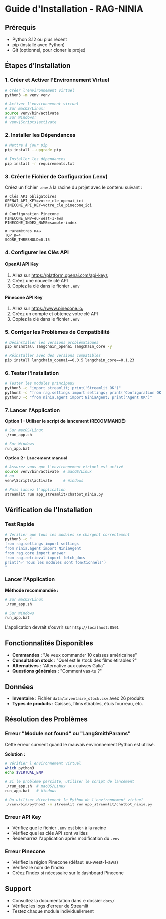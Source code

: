 # Guide d'Installation - RAG-NINIA

## Prérequis
- Python 3.12 ou plus récent
- pip (installé avec Python)
- Git (optionnel, pour cloner le projet)

## Étapes d'Installation

### 1. Créer et Activer l'Environnement Virtuel
```bash
# Créer l'environnement virtuel
python3 -m venv venv

# Activer l'environnement virtuel
# Sur macOS/Linux:
source venv/bin/activate
# Sur Windows:
# venv\Scripts\activate
```

### 2. Installer les Dépendances
```bash
# Mettre à jour pip
pip install --upgrade pip

# Installer les dépendances
pip install -r requirements.txt
```

### 3. Créer le Fichier de Configuration (.env)
Créez un fichier `.env` à la racine du projet avec le contenu suivant :

```env
# Clés API obligatoires
OPENAI_API_KEY=votre_cle_openai_ici
PINECONE_API_KEY=votre_cle_pinecone_ici

# Configuration Pinecone
PINECONE_ENV=eu-west-1-aws
PINECONE_INDEX_NAME=sample-index

# Paramètres RAG
TOP_K=4
SCORE_THRESHOLD=0.15
```

### 4. Configurer les Clés API

#### OpenAI API Key
1. Allez sur https://platform.openai.com/api-keys
2. Créez une nouvelle clé API
3. Copiez la clé dans le fichier `.env`

#### Pinecone API Key
1. Allez sur https://www.pinecone.io/
2. Créez un compte et obtenez votre clé API
3. Copiez la clé dans le fichier `.env`

### 5. Corriger les Problèmes de Compatibilité
```bash
# Désinstaller les versions problématiques
pip uninstall langchain_openai langchain_core -y

# Réinstaller avec des versions compatibles
pip install langchain_openai==0.0.5 langchain_core==0.1.23
```

### 6. Tester l'Installation
```bash
# Tester les modules principaux
python3 -c "import streamlit; print('Streamlit OK')"
python3 -c "from rag.settings import settings; print('Configuration OK')"
python3 -c "from ninia.agent import NiniaAgent; print('Agent OK')"
```

### 7. Lancer l'Application

**Option 1 : Utiliser le script de lancement (RECOMMANDÉ)**
```bash
# Sur macOS/Linux
./run_app.sh

# Sur Windows
run_app.bat
```

**Option 2 : Lancement manuel**
```bash
# Assurez-vous que l'environnement virtuel est activé
source venv/bin/activate  # macOS/Linux
# ou
venv\Scripts\activate     # Windows

# Puis lancez l'application
streamlit run app_streamlit/chatbot_ninia.py
```

## Vérification de l'Installation

### Test Rapide
```bash
# Vérifier que tous les modules se chargent correctement
python3 -c "
from rag.settings import settings
from ninia.agent import NiniaAgent
from rag.core import answer
from rag.retrieval import fetch_docs
print('✅ Tous les modules sont fonctionnels')
"
```

### Lancer l'Application

**Méthode recommandée :**
```bash
# Sur macOS/Linux
./run_app.sh

# Sur Windows
run_app.bat
```

L'application devrait s'ouvrir sur `http://localhost:8501`

## Fonctionnalités Disponibles

- **Commandes** : "Je veux commander 10 caisses américaines"
- **Consultation stock** : "Quel est le stock des films étirables ?"
- **Alternatives** : "Alternative aux caisses Galia"
- **Questions générales** : "Comment vas-tu ?"

## Données
- **Inventaire** : Fichier `data/inventaire_stock.csv` avec 26 produits
- **Types de produits** : Caisses, films étirables, étuis fourreau, etc.

## Résolution des Problèmes

### Erreur "Module not found" ou "LangSmithParams"
Cette erreur survient quand le mauvais environnement Python est utilisé.

**Solution :**
```bash
# Vérifier l'environnement virtuel
which python3
echo $VIRTUAL_ENV

# Si le problème persiste, utiliser le script de lancement
./run_app.sh  # macOS/Linux
run_app.bat   # Windows

# Ou utiliser directement le Python de l'environnement virtuel
./venv/bin/python3 -m streamlit run app_streamlit/chatbot_ninia.py
```

### Erreur API Key
- Vérifiez que le fichier `.env` est bien à la racine
- Vérifiez que les clés API sont valides
- Redémarrez l'application après modification du `.env`

### Erreur Pinecone
- Vérifiez la région Pinecone (défaut: eu-west-1-aws)
- Vérifiez le nom de l'index
- Créez l'index si nécessaire sur le dashboard Pinecone

## Support
- Consultez la documentation dans le dossier `docs/`
- Vérifiez les logs d'erreur de Streamlit
- Testez chaque module individuellement 